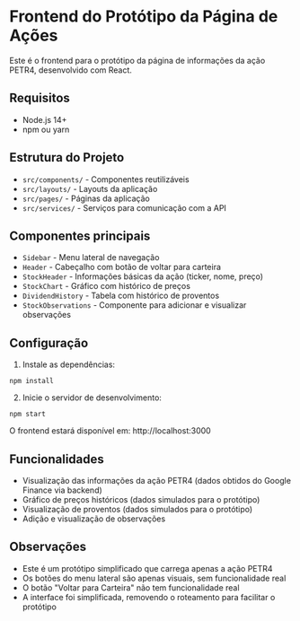 # Frontend do Protótipo da Página de Ações

Este é o frontend para o protótipo da página de informações da ação PETR4, desenvolvido com React.

## Requisitos

- Node.js 14+
- npm ou yarn

## Estrutura do Projeto

- `src/components/` - Componentes reutilizáveis
- `src/layouts/` - Layouts da aplicação
- `src/pages/` - Páginas da aplicação
- `src/services/` - Serviços para comunicação com a API

## Componentes principais

- `Sidebar` - Menu lateral de navegação
- `Header` - Cabeçalho com botão de voltar para carteira
- `StockHeader` - Informações básicas da ação (ticker, nome, preço)
- `StockChart` - Gráfico com histórico de preços
- `DividendHistory` - Tabela com histórico de proventos
- `StockObservations` - Componente para adicionar e visualizar observações

## Configuração

1. Instale as dependências:

```
npm install
```

2. Inicie o servidor de desenvolvimento:

```
npm start
```

O frontend estará disponível em: http://localhost:3000

## Funcionalidades

- Visualização das informações da ação PETR4 (dados obtidos do Google Finance via backend)
- Gráfico de preços históricos (dados simulados para o protótipo)
- Visualização de proventos (dados simulados para o protótipo)
- Adição e visualização de observações

## Observações

- Este é um protótipo simplificado que carrega apenas a ação PETR4
- Os botões do menu lateral são apenas visuais, sem funcionalidade real
- O botão "Voltar para Carteira" não tem funcionalidade real
- A interface foi simplificada, removendo o roteamento para facilitar o protótipo
